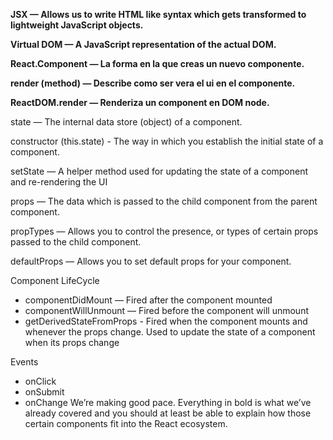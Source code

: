 <b>JSX — Allows us to write HTML like syntax which gets transformed
to lightweight JavaScript objects.</b>

<b>Virtual DOM — A JavaScript representation of the actual
DOM.</b>

<b>React.Component — La forma en la que creas un nuevo componente.</b>

<b>render (method) — Describe como ser vera el ui en el componente.</b>

<b>ReactDOM.render — Renderiza un component en DOM node.</b>

state — The internal data store (object) of a component.

constructor (this.state) - The way in which you establish
the initial state of a component.

setState — A helper method used for updating the state of a
component and re-rendering the UI

props — The data which is passed to the child component
from the parent component.

propTypes — Allows you to control the presence, or types of
certain props passed to the child component.

defaultProps — Allows you to set default props for your component.

Component LifeCycle
  - componentDidMount — Fired after the component mounted
  - componentWillUnmount — Fired before the component will unmount
  - getDerivedStateFromProps - Fired when the component mounts and
whenever the props change. Used to update the state of a
component when its props change

Events
  - onClick
  - onSubmit
  - onChange
We’re making good pace. Everything in bold is what we’ve already covered and you should at least be able to explain how those certain components fit into the React ecosystem.
